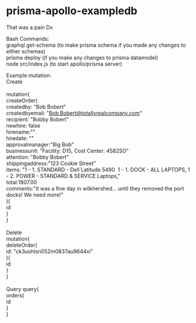 # prisma-apollo-exampledb
That was a pain Dx

Bash Commands:<br />
graphql get-schema (to make prisma schema if you made any changes to either schemas) <br />
prisma deploy (if you make any changes to prisma datamodel) <br />
node src/index.js (to start apollo/prisma server) <br />



Example mutation: <br />
Create<br />
<br />
mutation{ <br />
	createOrder( <br />
		createdby: "Bob Bobert" <br />
		createdbyemail: "Bob.Bobert@totallyrealcompany.com" <br />
		recipient: "Bobby Bobert" <br />
		newhire: false <br />
		hirename:"" <br />
		hiredate: "" <br />
		approvalmanager:"Big Bob" <br />
		businessunit: "Facility: D15, Cost Center: 4582SO" <br />
		attention: "Bobby Bobert" <br />
		shippingaddress:"123 Cookie Street" <br />
		items: "1 - 1. STANDARD - Dell Latitude 5490  1 - 1. DOCK - ALL LAPTOPS, 1 - 2. POWER - STANDARD & SERVICE Laptops," <br /> 
		total:1807.00 <br />
		comments:"It was a fine day in wilkhershed... until they removed the port docks! We need more!" <br />
	){ <br />
		id <br />
	} <br />
} <br />
<br />
Delete<br />
mutation{<br />
  deleteOrder(<br />
  	id: "ck3uohlsn052m0837au9644xi"<br />
  ){<br />
    id<br />
  }<br />
}<br />
<br />
Query
query{<br />
  orders{<br />
    id<br />
  }<br />
}<br />
